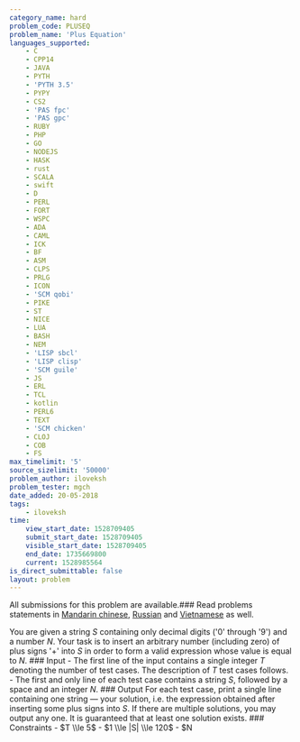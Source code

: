 ```yaml
---
category_name: hard
problem_code: PLUSEQ
problem_name: 'Plus Equation'
languages_supported:
    - C
    - CPP14
    - JAVA
    - PYTH
    - 'PYTH 3.5'
    - PYPY
    - CS2
    - 'PAS fpc'
    - 'PAS gpc'
    - RUBY
    - PHP
    - GO
    - NODEJS
    - HASK
    - rust
    - SCALA
    - swift
    - D
    - PERL
    - FORT
    - WSPC
    - ADA
    - CAML
    - ICK
    - BF
    - ASM
    - CLPS
    - PRLG
    - ICON
    - 'SCM qobi'
    - PIKE
    - ST
    - NICE
    - LUA
    - BASH
    - NEM
    - 'LISP sbcl'
    - 'LISP clisp'
    - 'SCM guile'
    - JS
    - ERL
    - TCL
    - kotlin
    - PERL6
    - TEXT
    - 'SCM chicken'
    - CLOJ
    - COB
    - FS
max_timelimit: '5'
source_sizelimit: '50000'
problem_author: iloveksh
problem_tester: mgch
date_added: 20-05-2018
tags:
    - iloveksh
time:
    view_start_date: 1528709405
    submit_start_date: 1528709405
    visible_start_date: 1528709405
    end_date: 1735669800
    current: 1528985564
is_direct_submittable: false
layout: problem
---
```

All submissions for this problem are available.### Read problems statements in [Mandarin chinese](http://www.codechef.com/download/translated/JUNE18/mandarin/PLUSEQ.pdf), [Russian](http://www.codechef.com/download/translated/JUNE18/russian/PLUSEQ.pdf) and [Vietnamese](http://www.codechef.com/download/translated/JUNE18/vietnamese/PLUSEQ.pdf) as well.

You are given a string $S$ containing only decimal digits ('0' through '9') and a number $N$. Your task is to insert an arbitrary number (including zero) of plus signs '+' into $S$ in order to form a valid expression whose value is equal to $N$. ### Input - The first line of the input contains a single integer $T$ denoting the number of test cases. The description of $T$ test cases follows. - The first and only line of each test case contains a string $S$, followed by a space and an integer $N$. ### Output For each test case, print a single line containing one string — your solution, i.e. the expression obtained after inserting some plus signs into $S$. If there are multiple solutions, you may output any one. It is guaranteed that at least one solution exists. ### Constraints - $T \\le 5$ - $1 \\le |S| \\le 120$ - $N
